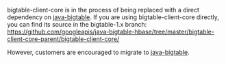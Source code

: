 bigtable-client-core is in the process of being replaced with a direct dependency on [java-bigtable](https://github.com/googleapis/java-bigtable). If
you are using bigtable-client-core directly, you can find its source in the bigtable-1.x
branch: https://github.com/googleapis/java-bigtable-hbase/tree/master/bigtable-client-core-parent/bigtable-client-core/

However, customers are encouraged to migrate to [java-bigtable](https://github.com/googleapis/java-bigtable).
